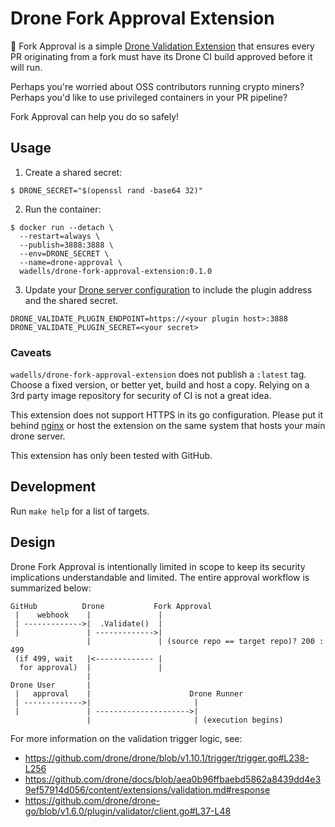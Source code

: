 # Drone Fork Approval Extension

:electric_plug: Fork Approval is a simple [Drone Validation Extension](https://docs.drone.io/extensions/validation/)
that ensures every PR originating from a fork must have its Drone CI build
approved before it will run.

Perhaps you're worried about OSS contributors running crypto miners?
Perhaps you'd like to use privileged containers in your PR pipeline?

Fork Approval can help you do so safely!

## Usage

1. Create a shared secret:

```console
$ DRONE_SECRET="$(openssl rand -base64 32)"
```

2. Run the container:

```console
$ docker run --detach \
  --restart=always \
  --publish=3888:3888 \
  --env=DRONE_SECRET \
  --name=drone-approval \
  wadells/drone-fork-approval-extension:0.1.0
```


3. Update your [Drone server configuration](https://docs.drone.io/extensions/validation/)
to include the plugin address and the shared secret.

```text
DRONE_VALIDATE_PLUGIN_ENDPOINT=https://<your plugin host>:3888
DRONE_VALIDATE_PLUGIN_SECRET=<your secret>
```

### Caveats
`wadells/drone-fork-approval-extension` does not publish a `:latest` tag.
Choose a fixed version, or better yet, build and host a copy.  Relying
on a 3rd party image repository for security of CI is not a great idea.

This extension does not support HTTPS in its go configuration. Please
put it behind [nginx](https://nginx.org/en/) or host the extension
on the same system that hosts your main drone server.

This extension has only been tested with GitHub.

## Development

Run `make help` for a list of targets.

## Design

Drone Fork Approval is intentionally limited in scope to keep its
security implications understandable and limited. The entire approval
workflow is summarized below:

```text
GitHub          Drone           Fork Approval
 |    webhook    |               |
 | ------------->|  .Validate()  |
 |               | ------------->|
                 |               | (source repo == target repo)? 200 : 499
 (if 499, wait   |<------------- |
  for approval)  |               |
                 |
Drone User       |
 |   approval    |                      Drone Runner
 | ------------->|                       |
 |               | --------------------->|
                 |                       | (execution begins)
```

For more information on the validation trigger logic, see:
 * https://github.com/drone/drone/blob/v1.10.1/trigger/trigger.go#L238-L256
 * https://github.com/drone/docs/blob/aea0b96ffbaebd5862a8439dd4e39ef57914d056/content/extensions/validation.md#response
 * https://github.com/drone/drone-go/blob/v1.6.0/plugin/validator/client.go#L37-L48

